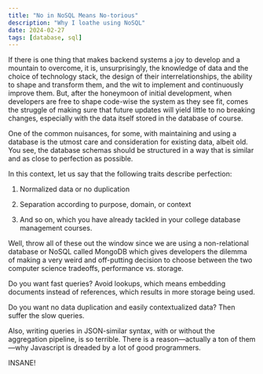 ```yaml
---
title: "No in NoSQL Means No-torious"
description: "Why I loathe using NoSQL"
date: 2024-02-27
tags: [database, sql]
---
```


If there is one thing that makes backend systems a joy to develop and a mountain to overcome, it is, unsurprisingly, the knowledge of data and the choice of technology stack, the design of their interrelationships, the ability to shape and transform them, and the wit to implement and continuously improve them. But, after the honeymoon of initial development, when developers are free to shape code-wise the system as they see fit, comes the struggle of making sure that future updates will yield little to no breaking changes, especially with the data itself stored in the database of course.

One of the common nuisances, for some, with maintaining and using a database is the utmost care and consideration for existing data, albeit old. You see, the database schemas should be structured in a way that is similar and as close to perfection as possible.

In this context, let us say that the following traits describe perfection:

1. Normalized data or no duplication

2. Separation according to purpose, domain, or context

3. And so on, which you have already tackled in your college database management courses.

Well, throw all of these out the window since we are using a non-relational database or NoSQL called MongoDB which gives developers the dilemma of making a very weird and off-putting decision to choose between the two computer science tradeoffs, performance vs. storage.

Do you want fast queries? Avoid lookups, which means embedding documents instead of references, which results in more storage being used.

Do you want no data duplication and easily contextualized data? Then suffer the slow queries.

Also, writing queries in JSON-similar syntax, with or without the aggregation pipeline, is so terrible. There is a reason—actually a ton of them—why Javascript is dreaded by a lot of good programmers.

INSANE!
